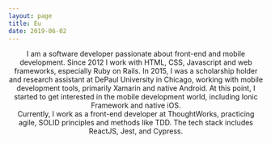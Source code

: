 ```yaml
---
layout: page
title: Eu
date: 2019-06-02
---
```

    
<center>I am a software developer passionate about front-end and mobile development. Since 2012 I work with HTML, CSS, Javascript and web frameworks, especially Ruby on Rails. In 2015, I was a scholarship holder and research assistant at DePaul University in Chicago, working with mobile development tools, primarily Xamarin and native Android. At this point, I started to get interested in the mobile development world, including Ionic Framework and native iOS.</center>
<center>Currently, I work as a front-end developer at ThoughtWorks, practicing agile, SOLID principles and methods like TDD. The tech stack includes ReactJS, Jest, and Cypress.</center>